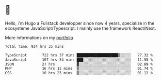 # 👋 

Hello, i'm Hugo a Fullstack developper since now 4 years, specialize in the ecosysteme JavaScript/Typescript. I mainly use the framework React/Next.

More informations on my [portfolio](https://hcampos.fr)

<!--START_SECTION:waka-->

```txt
Total Time: 934 hrs 35 mins

TypeScript       722 hrs 37 mins ███████████████████▒░░░░░   77.32 %
JavaScript       107 hrs 54 mins ███░░░░░░░░░░░░░░░░░░░░░░   11.55 %
JSON             27 hrs          ▓░░░░░░░░░░░░░░░░░░░░░░░░   02.89 %
PHP              16 hrs 12 mins  ▒░░░░░░░░░░░░░░░░░░░░░░░░   01.74 %
CSS              10 hrs 25 mins  ▒░░░░░░░░░░░░░░░░░░░░░░░░   01.12 %
```

<!--END_SECTION:waka-->
